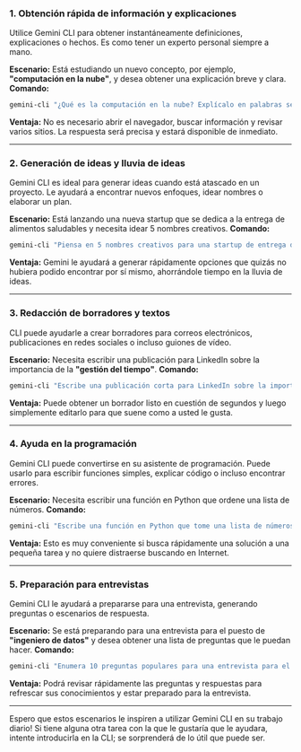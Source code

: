 ### 1. Obtención rápida de información y explicaciones

Utilice Gemini CLI para obtener instantáneamente definiciones, explicaciones o hechos. Es como tener un experto personal siempre a mano.

**Escenario:** Está estudiando un nuevo concepto, por ejemplo, **"computación en la nube"**, y desea obtener una explicación breve y clara.
**Comando:**

```bash
gemini-cli "¿Qué es la computación en la nube? Explícalo en palabras sencillas."
```

**Ventaja:** No es necesario abrir el navegador, buscar información y revisar varios sitios. La respuesta será precisa y estará disponible de inmediato.

-----

### 2. Generación de ideas y lluvia de ideas

Gemini CLI es ideal para generar ideas cuando está atascado en un proyecto. Le ayudará a encontrar nuevos enfoques, idear nombres o elaborar un plan.

**Escenario:** Está lanzando una nueva startup que se dedica a la entrega de alimentos saludables y necesita idear 5 nombres creativos.
**Comando:**

```bash
gemini-cli "Piensa en 5 nombres creativos para una startup de entrega de alimentos saludables. Los nombres deben ser cortos y pegadizos."
```

**Ventaja:** Gemini le ayudará a generar rápidamente opciones que quizás no hubiera podido encontrar por sí mismo, ahorrándole tiempo en la lluvia de ideas.

-----

### 3. Redacción de borradores y textos

CLI puede ayudarle a crear borradores para correos electrónicos, publicaciones en redes sociales o incluso guiones de vídeo.

**Escenario:** Necesita escribir una publicación para LinkedIn sobre la importancia de la **"gestión del tiempo"**.
**Comando:**

```bash
gemini-cli "Escribe una publicación corta para LinkedIn sobre la importancia de la gestión del tiempo. La publicación debe contener 3 consejos prácticos."
```

**Ventaja:** Puede obtener un borrador listo en cuestión de segundos y luego simplemente editarlo para que suene como a usted le gusta.

-----

### 4. Ayuda en la programación

Gemini CLI puede convertirse en su asistente de programación. Puede usarlo para escribir funciones simples, explicar código o incluso encontrar errores.

**Escenario:** Necesita escribir una función en Python que ordene una lista de números.
**Comando:**

```bash
gemini-cli "Escribe una función en Python que tome una lista de números y la devuelva ordenada de forma ascendente."
```

**Ventaja:** Esto es muy conveniente si busca rápidamente una solución a una pequeña tarea y no quiere distraerse buscando en Internet.

-----

### 5. Preparación para entrevistas

Gemini CLI le ayudará a prepararse para una entrevista, generando preguntas o escenarios de respuesta.

**Escenario:** Se está preparando para una entrevista para el puesto de **"ingeniero de datos"** y desea obtener una lista de preguntas que le puedan hacer.
**Comando:**

```bash
gemini-cli "Enumera 10 preguntas populares para una entrevista para el puesto de ingeniero de datos. Da una respuesta breve a cada una."
```

**Ventaja:** Podrá revisar rápidamente las preguntas y respuestas para refrescar sus conocimientos y estar preparado para la entrevista.

-----

Espero que estos escenarios le inspiren a utilizar Gemini CLI en su trabajo diario! Si tiene alguna otra tarea con la que le gustaría que le ayudara, intente introducirla en la CLI; se sorprenderá de lo útil que puede ser.
